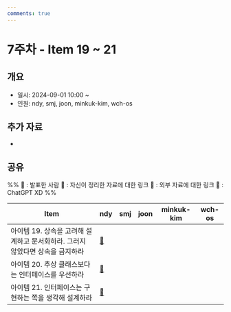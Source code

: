 ```yaml
---
comments: true
---
```

# 7주차 - Item 19 ~ 21

## 개요

- 일시: 2024-09-01 10:00 ~ 
- 인원: ndy, smj, joon, minkuk-kim, wch-os

## 추가 자료
- 
## 공유
%% 
📢 : 발표한 사람
📄 : 자신이 정리한 자료에 대한 링크
🔗 : 외부 자료에 대한 링크
🤖 : ChatGPT XD
%%

| Item                                          | ndy                                | smj | joon | minkuk-kim | wch-os |
| --------------------------------------------- | ---------------------------------- | --- | ---- | ---------- | ------ |
| 아이템 19. 상속을 고려해 설계하고 문서화하라. 그러지 않았다면 상속을 금지하라 | [📄](docs/chapter04/item19/ndy.md) |     |      |            |        |
| 아이템 20. 추상 클래스보다는 인터페이스를 우선하라                 | [📄](docs/chapter04/item20/ndy.md) |     |      |            |        |
| 아이템 21. 인터페이스는 구현하는 쪽을 생각해 설계하라               | [🔗](https://ktaes.tistory.com/36) |     |      |            |        |
